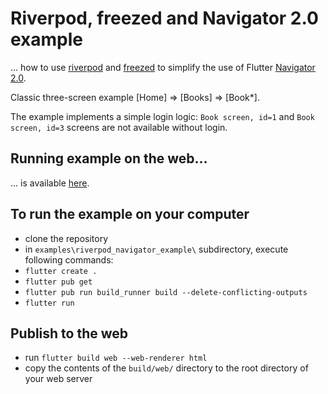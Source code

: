 # Riverpod, freezed and Navigator 2.0 example

... how to use [riverpod](https://riverpod.dev/) and [freezed](https://github.com/rrousselGit/freezed) 
to simplify the use of Flutter [Navigator 2.0](https://medium.com/flutter/learning-flutters-new-navigation-and-routing-system-7c9068155ade).

Classic three-screen example [Home] => [Books] => [Book\*].

The example implements a simple login logic: ```Book screen, id=1``` and ```Book screen, id=3``` screens are not available without login.

## Running example on the web...

... is available [here](https://pavelpz.github.io/).


## To run the example on your computer

- clone the repository
- in ```examples\riverpod_navigator_example\``` subdirectory, execute following commands:
- ```flutter create .```
- ```flutter pub get```
- ```flutter pub run build_runner build --delete-conflicting-outputs```
- ```flutter run``` 

## Publish to the web

- run ```flutter build web --web-renderer html```
- copy the contents of the ```build/web/``` directory to the root directory of your web server

